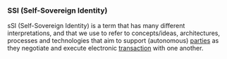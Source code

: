 ### SSI (Self-Sovereign Identity)

sSI (Self-Sovereign Identity) is a term that has many different interpretations, and that we use to refer to concepts/ideas, architectures, processes and technologies that aim to support (autonomous) <a href="https://essif-lab.github.io/framework/docs/terms/party" hovertext="Party: an Entity that sets its Objectives, maintains its Knowledge, and uses that Knowledge to pursue its Objectives in an autonomous (sovereign) manner. Humans and Organizations are the typical examples.">parties</a> as they negotiate and execute electronic <a href="https://essif-lab.github.io/framework/docs/terms/transaction" hovertext="Transaction: the exchange of goods, services, funds, or data between some Parties (called Participants of the Transaction).">transaction</a> with one another.